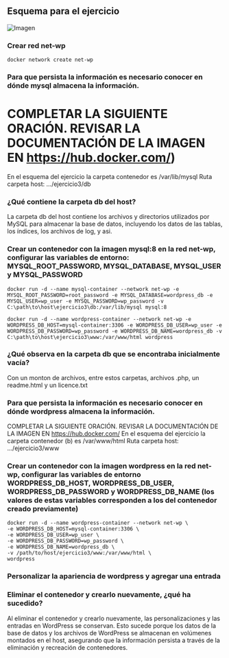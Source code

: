## Esquema para el ejercicio
![Imagen](imagenes/esquema-ejercicio3.PNG)

### Crear red net-wp
```
docker network create net-wp
```

### Para que persista la información es necesario conocer en dónde mysql almacena la información.

# COMPLETAR LA SIGUIENTE ORACIÓN. REVISAR LA DOCUMENTACIÓN DE LA IMAGEN EN https://hub.docker.com/)
En el esquema del ejercicio la carpeta contenedor es /var/lib/mysql
Ruta carpeta host: .../ejercicio3/db

### ¿Qué contiene la carpeta db del host?

La carpeta db del host contiene los archivos y directorios utilizados por MySQL para almacenar la base de datos, incluyendo los datos de las tablas, los índices, los archivos de log, y asi.

### Crear un contenedor con la imagen mysql:8  en la red net-wp, configurar las variables de entorno: MYSQL_ROOT_PASSWORD, MYSQL_DATABASE, MYSQL_USER y MYSQL_PASSWORD

```
docker run -d --name mysql-container --network net-wp -e MYSQL_ROOT_PASSWORD=root_password -e MYSQL_DATABASE=wordpress_db -e MYSQL_USER=wp_user -e MYSQL_PASSWORD=wp_password -v C:\path\to\host\ejercicio3\db:/var/lib/mysql mysql:8
```

```
docker run -d --name wordpress-container --network net-wp -e WORDPRESS_DB_HOST=mysql-container:3306 -e WORDPRESS_DB_USER=wp_user -e WORDPRESS_DB_PASSWORD=wp_password -e WORDPRESS_DB_NAME=wordpress_db -v C:\path\to\host\ejercicio3\www:/var/www/html wordpress
```


### ¿Qué observa en la carpeta db que se encontraba inicialmente vacía?
Con un monton de archivos, entre estos carpetas, archivos .php, un readme.html y un licence.txt

### Para que persista la información es necesario conocer en dónde wordpress almacena la información.
COMPLETAR LA SIGUIENTE ORACIÓN. REVISAR LA DOCUMENTACIÓN DE LA IMAGEN EN https://hub.docker.com/
En el esquema del ejercicio la carpeta contenedor (b) es /var/www/html
Ruta carpeta host: .../ejercicio3/www

### Crear un contenedor con la imagen wordpress en la red net-wp, configurar las variables de entorno WORDPRESS_DB_HOST, WORDPRESS_DB_USER, WORDPRESS_DB_PASSWORD y WORDPRESS_DB_NAME (los valores de estas variables corresponden a los del contenedor creado previamente)

```
docker run -d --name wordpress-container --network net-wp \
-e WORDPRESS_DB_HOST=mysql-container:3306 \
-e WORDPRESS_DB_USER=wp_user \
-e WORDPRESS_DB_PASSWORD=wp_password \
-e WORDPRESS_DB_NAME=wordpress_db \
-v /path/to/host/ejercicio3/www:/var/www/html \
wordpress
```

### Personalizar la apariencia de wordpress y agregar una entrada

### Eliminar el contenedor y crearlo nuevamente, ¿qué ha sucedido?

Al eliminar el contenedor y crearlo nuevamente, las personalizaciones y las entradas en WordPress se conservan. Esto sucede porque los datos de la base de datos y los archivos de WordPress se almacenan en volúmenes montados en el host, asegurando que la información persista a través de la eliminación y recreación de contenedores.



